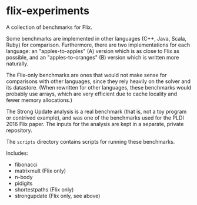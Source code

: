 flix-experiments
================

A collection of benchmarks for Flix.

Some benchmarks are implemented in other languages (C++, Java, Scala, Ruby) for
comparison. Furthermore, there are two implementations for each language: an
"apples-to-apples" (A) version which is as close to Flix as possible, and an
"apples-to-oranges" (B) version which is written more naturally.

The Flix-only benchmarks are ones that would not make sense for comparisons with
other languages, since they rely heavily on the solver and its datastore. (When
rewritten for other languages, these benchmarks would probably use arrays, which
are very efficient due to cache locality and fewer memory allocations.)

The Strong Update analysis is a real benchmark (that is, not a toy program or
contrived example), and was one of the benchmarks used for the PLDI 2016 Flix
paper. The inputs for the analysis are kept in a separate, private repository.

The `scripts` directory contains scripts for running these benchmarks.

Includes:

- fibonacci
- matrixmult (Flix only)
- n-body
- pidigits
- shortestpaths (Flix only)
- strongupdate (Flix only, see above)
